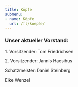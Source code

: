 ```yaml
---
title: Köpfe
submenu:
- name: Köpfe
  url: /fl/koepfe/
---
```


### Unser aktueller Vorstand:

1\. Vorsitzender: Tom Friedrichsen

2\. Vorsitzender: Jannis Haesihus

Schatzmeister: Daniel Steinberg

Eike Wenzel
